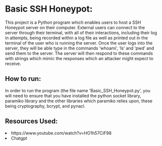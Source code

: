 <h1>Basic SSH Honeypot:</h1>
<body>
This project is a Python program which enables users to host a SSH Honeypot server on their computer. External users can connect to the server through their terminal, with all of their interactions, including their log in attempts, being recorded within a log file as well as printed out in the terminal of the user who is running the server. Once the user logs into the server, they will be able type in the commands ‘whoami’, ‘ls’ and ‘pwd’ and send them to the server. The server will then respond to these commands with strings which mimic the responses which an attacker might expect to receive. 
<body/>

<h2>How to run: </h2>
<body>
In order to run the program (the file name 'Basic_SSH_Honeypot.py', you will need to ensure that you have installed the python socket library, paramiko library and the other libraries which paramiko relies upon, these being cryptography, bcrypt, and pynacl.
</body>

<h2>Resources Used: </h2> 
<li>https://www.youtube.com/watch?v=HO1h57CiF98</li>

<li>Chatgpt</li>
